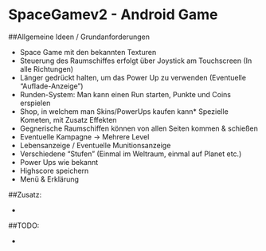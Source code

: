 # SpaceGamev2 - Android Game

##Allgemeine Ideen / Grundanforderungen

* Space Game mit den bekannten Texturen
* Steuerung des Raumschiffes erfolgt über Joystick am Touchscreen (In alle Richtungen)
* Länger gedrückt halten, um das Power Up zu verwenden (Eventuelle “Auflade-Anzeige”)
* Runden-System: Man kann einen Run starten, Punkte und Coins erspielen
* Shop, in welchem man Skins/PowerUps kaufen kann* Spezielle Kometen, mit Zusatz Effekten
* Gegnerische Raumschiffen können von allen Seiten kommen & schießen
* Eventuelle Kampagne → Mehrere Level
* Lebensanzeige /  Eventuelle Munitionsanzeige
* Verschiedene “Stufen” (Einmal im Weltraum, einmal auf Planet etc.)
* Power Ups wie bekannt
* Highscore speichern
* Menü & Erklärung

##Zusatz:

* 

##TODO:

* 
